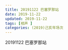 ```yaml
---
title: 20191122 巴塞罗那站
date: 2019-11-22
updated: 2019-11-22
tags: [相声 ]
categories: (2019)己亥年场次
---
```

20191122 巴塞罗那站